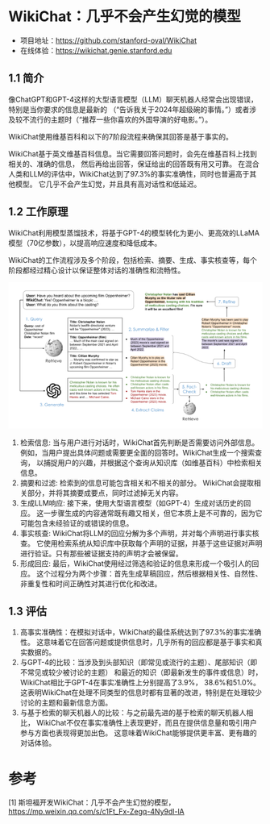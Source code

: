 # WikiChat：几乎不会产生幻觉的模型

- 项目地址：https://github.com/stanford-oval/WikiChat
- 在线体验：https://wikichat.genie.stanford.edu

## 1.1 简介

像ChatGPT和GPT-4这样的大型语言模型（LLM）聊天机器人经常会出现错误，特别是当你要求的信息是最新的
（“告诉我关于2024年超级碗的事情。”）或者涉及较不流行的主题时（“推荐一些你喜欢的外国导演的好电影。”）。

WikiChat使用维基百科和以下的7阶段流程来确保其回答是基于事实的。

WikiChat基于英文维基百科信息。当它需要回答问题时，会先在维基百科上找到相关的、准确的信息，
然后再给出回答，保证给出的回答既有用又可靠。
在混合人类和LLM的评估中，WikiChat达到了97.3%的事实准确性，同时也普遍高于其他模型。
它几乎不会产生幻觉，并且具有高对话性和低延迟。

## 1.2 工作原理

WikiChat利用模型蒸馏技术，将基于GPT-4的模型转化为更小、更高效的LLaMA模型（70亿参数），以提高响应速度和降低成本。

WikiChat的工作流程涉及多个阶段，包括检索、摘要、生成、事实核查等，每个阶段都经过精心设计以保证整体对话的准确性和流畅性。

![](.08_wiki_chat_images/wiki_chat流程图.png)

1. 检索信息: 当与用户进行对话时，WikiChat首先判断是否需要访问外部信息。
   例如，当用户提出具体问题或需要更全面的回答时。WikiChat生成一个搜索查询，
   以捕捉用户的兴趣，并根据这个查询从知识库（如维基百科）中检索相关信息。
2. 摘要和过滤: 检索到的信息可能包含相关和不相关的部分。
   WikiChat会提取相关部分，并将其摘要成要点，同时过滤掉无关内容。
3. 生成LLM响应: 接下来，使用大型语言模型（如GPT-4）生成对话历史的回应。
   这一步骤生成的内容通常既有趣又相关，但它本质上是不可靠的，因为它可能包含未经验证的或错误的信息。
4. 事实核查: WikiChat将LLM的回应分解为多个声明，并对每个声明进行事实核查。
   它使用检索系统从知识库中获取每个声明的证据，并基于这些证据对声明进行验证。只有那些被证据支持的声明才会被保留。
5. 形成回应: 最后，WikiChat使用经过筛选和验证的信息来形成一个吸引人的回应。
   这个过程分为两个步骤：首先生成草稿回应，然后根据相关性、自然性、非重复性和时间正确性对其进行优化和改进。

## 1.3 评估

1. 高事实准确性：在模拟对话中，WikiChat的最佳系统达到了97.3%的事实准确性。
   这意味着它在回答问题或提供信息时，几乎所有的回应都是基于事实和真实数据的。
2. 与GPT-4的比较：当涉及到头部知识（即常见或流行的主题）、尾部知识（即不常见或较少被讨论的主题）
   和最近的知识（即最新发生的事件或信息）时，WikiChat相比于GPT-4在事实准确性上分别提高了3.9%，
   38.6%和51.0%。这表明WikiChat在处理不同类型的信息时都有显著的改进，特别是在处理较少讨论的主题和最新信息方面。
3. 与基于检索的聊天机器人的比较：与之前最先进的基于检索的聊天机器人相比，
   WikiChat不仅在事实准确性上表现更好，而且在提供信息量和吸引用户参与方面也表现得更加出色。
   这意味着WikiChat能够提供更丰富、更有趣的对话体验。

# 参考

[1] 斯坦福开发WikiChat：几乎不会产生幻觉的模型，https://mp.weixin.qq.com/s/c1Ft_Fx-Zegq-4Ny9dl-lA
